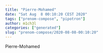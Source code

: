 ```yaml
---
title: "Pierre-Mohamed"
date: "Sat Aug  8 00:10:20 CEST 2020"
tags: ["prenom-compose", "pipotron"]
author: m1ch3l
categories: ["generated"]
slug: "prenom-compose/2020-08-08-00:10:20"
---
```


Pierre-Mohamed
